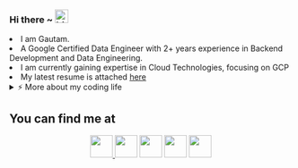 ### Hi there ~ <img src="https://user-images.githubusercontent.com/1303154/88677602-1635ba80-d120-11ea-84d8-d263ba5fc3c0.gif" width="24px" alt="hi">
<div>
  <span align="left">
      <li> I am Gautam.</li>
      <li> A Google Certified Data Engineer with 2+ years experience in Backend Development and Data Engineering.</li>
      <li> I am currently gaining expertise in Cloud Technologies, focusing on GCP</li>
      <li> My latest resume is attached <a href="assets/GRS_resume.pdf">here</a></li>
  </span>
</div>

<div>
  
<details>
<summary>⚡️ More about my coding life</summary>
<br />

![Top Languages](https://github-readme-stats.vercel.app/api/top-langs/?username=singhgautam7&layout=compact&hide=css,html)

![Gautam's github stats](https://github-readme-stats.vercel.app/api?username=singhgautam7&count_private=true&show_icons=true&theme=onedark)

</details>

## You can find me at
<!-- Icons link https://icons8.com/icon/set/logos/color-glass -->
<p align="center">
  <a href="https://www.linkedin.com/in/singhgautam7/"><img width="40px" height="40px" src="https://img.icons8.com/color-glass/50/000000/linkedin.png"/>
  </a>
  <a href="https://www.instagram.com/singhgautam7/"><img width="40px" height="40px" src="https://img.icons8.com/color-glass/50/000000/instagram-new.png"/></a>
  <a href="https://medium.com/@singhgautam7"><img width="40px" height="40px" src="https://img.icons8.com/color-glass/48/000000/medium-logo.png"/></a>
  <a href="https://www.youtube.com/watch?v=g0OA1Le593c"><img width="40px" height="40px" src="https://img.icons8.com/color-glass/48/000000/youtube-play.png"/></a>
  <a href="mailto:gautamsingh1997@gmail.com"><img width="40px" height="40px" src="https://img.icons8.com/color-glass/50/000000/gmail.png"/></a>
</p>
